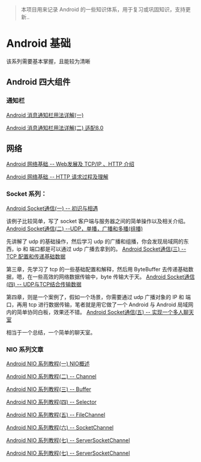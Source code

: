 > 本项目用来记录 Android 的一些知识体系，用于复习或巩固知识，支持更新..

# Android 基础
该系列需要基本掌握，且能较为清晰


## Android 四大组件

### 通知栏

[Android 消息通知栏用法详解(一)](https://blog.csdn.net/u011418943/article/details/105133041)

[Android 消息通知栏用法详解(二) 适配8.0](https://blog.csdn.net/u011418943/article/details/105161112)

## 网络

[Android 网络基础 -- Web发展及 TCP/IP 、HTTP 介绍](https://blog.csdn.net/u011418943/article/details/104208232)

[Android 网络基础 -- HTTP 请求过程及理解](https://blog.csdn.net/u011418943/article/details/104244142)

### Socket 系列：
[Android Socket通信(一)  -- 初识与相遇](https://blog.csdn.net/u011418943/article/details/92612997) 

该例子比较简单，写了 socket 客户端与服务器之间的简单操作以及相关介绍。
[Android Socket通信(二) --UDP，单播，广播和多播(组播)](https://blog.csdn.net/u011418943/article/details/92839617)

先讲解了 udp 的基础操作，然后学习 udp 的广播和组播，你会发现局域网的东西，ip 和 端口都是可以通过 udp 广播去拿到的。
[Android Socket通信(三) -- TCP 配置和传递基础数据](https://blog.csdn.net/u011418943/article/details/93157556)

第三章，先学习了  tcp 的一些基础配置和解释，然后用 ByteBuffer 去传递基础数据，嗯，在一些高效的网络数据传输中，byte 传输大于天。
[Android Socket通信(四) -- UDP与TCP结合传输数据](https://blog.csdn.net/u011418943/article/details/93523767)

第四章，则是一个案例了，假如一个场景，你需要通过 udp 广播对象的 IP 和 端口，再用 tcp 进行数据传输，笔者就是用它做了一个 Android 与 Android 局域网内的简单协同白板，效果还不错。
[Android Socket通信(五) -- 实现一个多人聊天室](https://blog.csdn.net/u011418943/article/details/93881970)

相当于一个总结，一个简单的聊天室。

### NIO 系列文章
[Android NIO 系列教程(一)  NIO概述](https://blog.csdn.net/u011418943/article/details/94381120)

[Android NIO 系列教程(二)  -- Channel](https://blog.csdn.net/u011418943/article/details/94385590)

[Android NIO 系列教程(三) -- Buffer](https://blog.csdn.net/u011418943/article/details/94393512)

[Android NIO 系列教程(四) -- Selector](https://blog.csdn.net/u011418943/article/details/94396302)

[Android NIO 系列教程(五) -- FileChannel](https://blog.csdn.net/u011418943/article/details/94436664)

[Android NIO 系列教程(六) -- SocketChannel](https://blog.csdn.net/u011418943/article/details/94442382)

[Android NIO 系列教程(七) -- ServerSocketChannel](https://blog.csdn.net/u011418943/article/details/94443778)

[Android NIO 系列教程(七) -- ServerSocketChannel](https://blog.csdn.net/u011418943/article/details/94443778)


